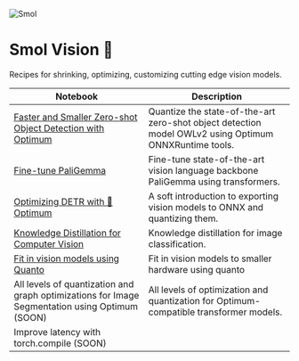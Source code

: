![Smol](https://github.com/merveenoyan/smol-vision/assets/53175384/930d5b36-bb9d-4ab6-8b5a-4fec28c48f80)
# Smol Vision 🐣
Recipes for shrinking, optimizing, customizing cutting edge vision models. 

| Notebook                                                                                                                                                                | Description                                                                                           |
|-------------------------------------------------------------------------------------------------------------------------------------------------------------------------|-------------------------------------------------------------------------------------------------------|
| [Faster and Smaller Zero-shot Object Detection with Optimum](https://github.com/merveenoyan/smol-vision/blob/main/Faster_Zero_shot_Object_Detection_with_Optimum.ipynb) | Quantize the state-of-the-art zero-shot object detection model OWLv2 using Optimum ONNXRuntime tools. |
| [Fine-tune PaliGemma](https://github.com/merveenoyan/smol-vision/blob/main/Fine_tune_PaliGemma.ipynb)                                                                   | Fine-tune state-of-the-art vision language backbone PaliGemma using transformers.                     |
| [Optimizing DETR with 🤗 Optimum](https://github.com/merveenoyan/smol-vision/blob/main/Reduce_any_model_to_fp16_using_%F0%9F%A4%97_Optimum_DETR.ipynb)                   | A soft introduction to exporting vision models to ONNX and quantizing them.                           |
| [Knowledge Distillation for Computer Vision](https://huggingface.co/docs/transformers/en/tasks/knowledge_distillation_for_image_classification)                         | Knowledge distillation for image classification.                                                      |
| [Fit in vision models using Quanto](https://github.com/merveenoyan/smol-vision/blob/main/Fit_in_vision_models_using_quanto.ipynb)                                       | Fit in vision models to smaller hardware using quanto                                                 |
| All levels of quantization and graph optimizations for Image Segmentation using Optimum (SOON)                                                                          | All levels of optimization and quantization for Optimum-compatible transformer models.                |
| Improve latency with torch.compile (SOON)                                                                                                                               |                                                                                                       |
